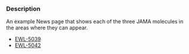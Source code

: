 ### Description
An example News page that shows each of the three JAMA molecules in the areas where they can appear.

* [EWL-5039](https://issues.ama-assn.org/browse/EWL-5039)
* [EWL-5042](https://issues.ama-assn.org/browse/EWL-5042)
